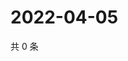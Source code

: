 # 2022-04-05

共 0 条

<!-- BEGIN WEIBO -->
<!-- 最后更新时间 Tue Apr 05 2022 02:24:32 GMT+0800 (China Standard Time) -->

<!-- END WEIBO -->
